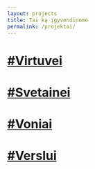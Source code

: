 ```yaml
---
layout: projects
title: Tai ką įgyvendinome
permalink: /projektai/
---
```


<div class="row gallery">
    <a href="virtuves" class="thumbnail col-lg-3 col-md-4 col-sm-6 col-xs-6">
        <div class="thumbnail-image" style="background-image: url('{{ assets['kitchen.jpg'].digest_path }}')"></div>
        <h1 class="thumbnail-title">#Virtuvei</h1>
    </a>
    <a href="#" class="thumbnail col-lg-3 col-md-4 col-sm-6 col-xs-6" >
        <div class="thumbnail-image" style="background-image: url('{{ assets['sveitaine.jpg'].digest_path }}')"></div>
        <h1 class="thumbnail-title">#Svetainei</h1>
    </a>
    <a href="#" class="thumbnail col-lg-3 col-md-4 col-sm-6 col-xs-6">
        <div class="thumbnail-image" style="background-image: url('{{ assets['vonia.jpg'].digest_path }}')"></div>
        <h1 class="thumbnail-title">#Voniai</h1>
    </a>
    <a href="#" class="thumbnail col-lg-3 col-md-4 col-sm-6 col-xs-6">
        <div class="thumbnail-image" style="background-image: url('{{ assets['verslo.jpg'].digest_path }}')"></div>
        <h1 class="thumbnail-title">#Verslui</h1>
    </a>
</div>

